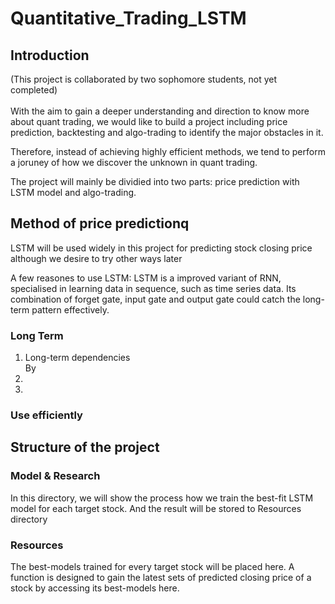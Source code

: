 # Quantitative_Trading_LSTM
## Introduction
(This project is collaborated by two sophomore students, not yet completed)<br><br>
With the aim to gain a deeper understanding and direction to know more about quant trading, we would like to build a project including price prediction, backtesting and algo-trading to identify the major obstacles in it.
<p >Therefore, instead of achieving highly efficient methods, we tend to perform a joruney of how we discover the unknown in quant trading.

<p> The project will mainly be dividied into two parts: price prediction with LSTM model and algo-trading.

## Method of price predictionq
<p>LSTM will be used widely in this project for predicting stock closing price although we desire to try other ways later<br>

<p>A few reasones to use LSTM:
LSTM is a improved variant of RNN, specialised in learning data in sequence, such as time series data. Its combination of forget gate, input gate and output gate could catch the long-term pattern effectively.


### Long Term
<ol>
  <li>Long-term dependencies<br>
      By </li>
  <li></li>
  <li></li>
</ol>

### Use efficiently

## Structure of the project
### Model & Research
In this directory, we will show the process how we train the best-fit LSTM model for each target stock. And the result will be stored to Resources directory

### Resources
The best-models trained for every target stock will be placed here. A function is designed to gain the latest sets of predicted closing price of a stock by accessing its best-models here.
